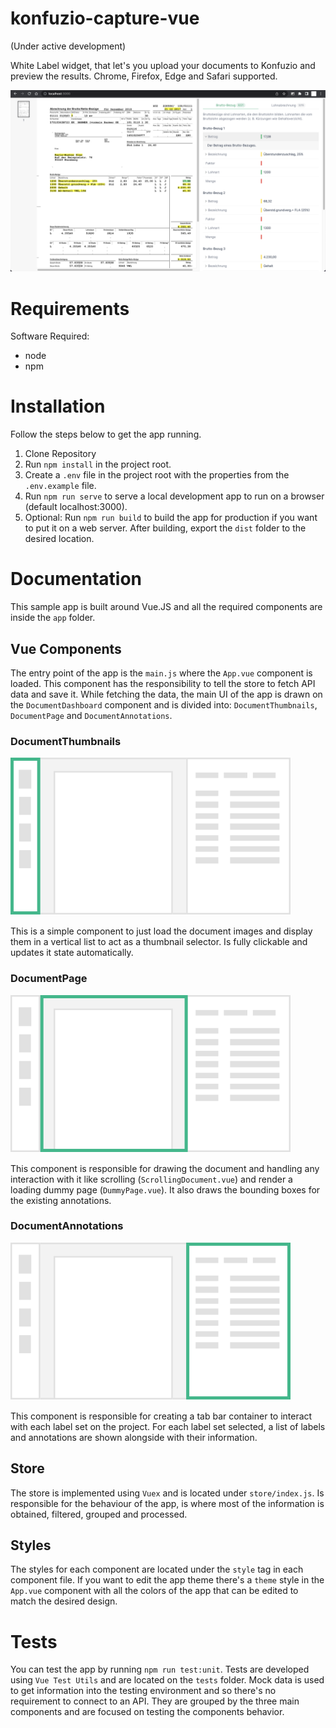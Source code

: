 # konfuzio-capture-vue

(Under active development)

White Label widget, that let's you upload your documents to Konfuzio and preview the results. Chrome, Firefox, Edge and Safari supported.

![Screenshot](screenshot.png)

# **Requirements**

Software Required:

- node
- npm

# **Installation**

Follow the steps below to get the app running.

1. Clone Repository
2. Run `npm install` in the project root.
3. Create a `.env` file in the project root with the properties from the `.env.example` file.
4. Run `npm run serve` to serve a local development app to run on a browser (default localhost:3000).
5. Optional: Run `npm run build` to build the app for production if you want to put it on a web server. After building, export the `dist` folder to the desired location.

# **Documentation**

This sample app is built around Vue.JS and all the required components are inside the `app` folder.

## Vue Components

The entry point of the app is the `main.js` where the `App.vue` component is loaded. This component has the responsibility to tell the store to fetch API data and save it. While fetching the data, the main UI of the app is drawn on the `DocumentDashboard` component and is divided into: `DocumentThumbnails`, `DocumentPage` and `DocumentAnnotations`.

### DocumentThumbnails

![DocumentThumbnails](document_thumbnails.svg)

This is a simple component to just load the document images and display them in a vertical list to act as a thumbnail selector. Is fully clickable and updates it state automatically.

### DocumentPage

![DocumentPage](document_page.svg)

This component is responsible for drawing the document and handling any interaction with it like scrolling (`ScrollingDocument.vue`) and render a loading dummy page (`DummyPage.vue`). It also draws the bounding boxes for the existing annotations.

### DocumentAnnotations

![DocumentAnnotations](document_annotations.svg)

This component is responsible for creating a tab bar container to interact with each label set on the project. For each label set selected, a list of labels and annotations are shown alongside with their information.

## Store

The store is implemented using `Vuex` and is located under `store/index.js`. Is responsible for the behaviour of the app, is where most of the information is obtained, filtered, grouped and processed.

## Styles

The styles for each component are located under the `style` tag in each component file. If you want to edit the app theme there's a `theme` style in the `App.vue` component with all the colors of the app that can be edited to match the desired design.

# **Tests**

You can test the app by running `npm run test:unit`. Tests are developed using `Vue Test Utils` and are located on the `tests` folder. Mock data is used to get information into the testing environment and so there's no requirement to connect to an API. They are grouped by the three main components and are focused on testing the components behavior.
